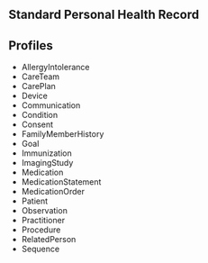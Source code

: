 ## Standard Personal Health Record


## Profiles  

- AllergyIntolerance
- CareTeam
- CarePlan
- Device
- Communication
- Condition
- Consent
- FamilyMemberHistory
- Goal
- Immunization
- ImagingStudy
- Medication
- MedicationStatement
- MedicationOrder
- Patient
- Observation
- Practitioner 
- Procedure
- RelatedPerson
- Sequence



